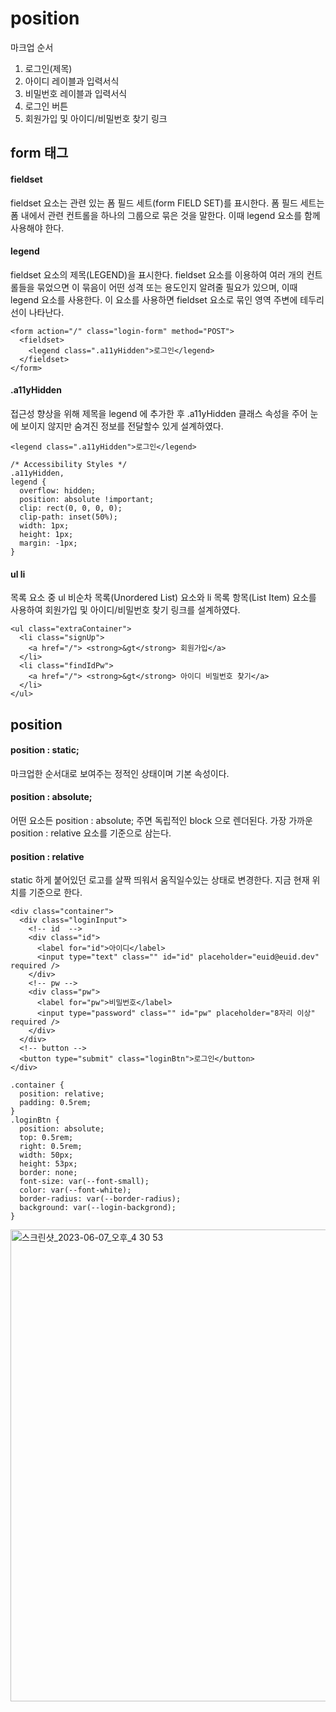 # position

마크업 순서
1. 로그인(제목)
2. 아이디 레이블과 입력서식
3. 비밀번호 레이블과 입력서식
4. 로그인 버튼
5. 회원가입 및 아이디/비밀번호 찾기 링크 


## form 태그 
#### fieldset
fieldset 요소는 관련 있는 폼 필드 세트(form FIELD SET)를 표시한다. 폼 필드 세트는 폼 내에서 관련 컨트롤을 하나의 그룹으로 묶은 것을 말한다. 이때 legend 요소를 함께 사용해야 한다.
#### legend
fieldset 요소의 제목(LEGEND)을 표시한다. fieldset 요소를 이용하여 여러 개의 컨트롤들을 묶었으면 이 묶음이 어떤 성격 또는 용도인지 알려줄 필요가 있으며, 이때 legend 요소를 사용한다.
이 요소를 사용하면 fieldset 요소로 묶인 영역 주변에 테두리 선이 나타난다.
```
<form action="/" class="login-form" method="POST">
  <fieldset>
    <legend class=".a11yHidden">로그인</legend>
  </fieldset>
</form>
```
#### .a11yHidden
접근성 향상을 위해 제목을 legend 에 추가한 후 .a11yHidden 클래스 속성을 주어 눈에 보이지 않지만 숨겨진 정보를 전달할수 있게 설계하였다. 
````
<legend class=".a11yHidden">로그인</legend>
````
````
/* Accessibility Styles */
.a11yHidden,
legend {
  overflow: hidden;
  position: absolute !important;
  clip: rect(0, 0, 0, 0);
  clip-path: inset(50%);
  width: 1px;
  height: 1px;
  margin: -1px;
}
````
#### ul li
목록 요소 중 
ul 비순차 목록(Unordered List) 요소와 li 목록 항목(List Item) 요소를 사용하여 회원가입 및 아이디/비밀번호 찾기 링크를 설계하였다.
````
<ul class="extraContainer">
  <li class="signUp">
    <a href="/"> <strong>&gt</strong> 회원가입</a>
  </li>
  <li class="findIdPw">
    <a href="/"> <strong>&gt</strong> 아이디 비밀번호 찾기</a>
  </li>
</ul>
````
## position
#### position : static;
마크업한 순서대로 보여주는 정적인 상태이며 기본 속성이다.
#### position : absolute;
어떤 요소든 position : absolute; 주면 독립적인 block 으로 렌더된다. 가장 가까운 position : relative 요소를 기준으로 삼는다.
#### position : relative
static 하게 붙어있던 로고를 살짝 띄워서 움직일수있는 상태로 변경한다. 지금 현재 위치를 기준으로 한다.
```
<div class="container">
  <div class="loginInput">
    <!-- id  -->
    <div class="id">
      <label for="id">아이디</label>
      <input type="text" class="" id="id" placeholder="euid@euid.dev" required />
    </div>
    <!-- pw -->
    <div class="pw">
      <label for="pw">비밀번호</label>
      <input type="password" class="" id="pw" placeholder="8자리 이상" required />
    </div>
  </div>
  <!-- button -->
  <button type="submit" class="loginBtn">로그인</button>
</div>
```
```
.container {
  position: relative;
  padding: 0.5rem;
}
.loginBtn {
  position: absolute;
  top: 0.5rem;
  right: 0.5rem;
  width: 50px;
  height: 53px;
  border: none;
  font-size: var(--font-small);
  color: var(--font-white);
  border-radius: var(--border-radius);
  background: var(--login-backgrond);
}
```


<img width="755" alt="스크린샷_2023-06-07_오후_4 30 53" src="https://github.com/jellyjoji/home-work/assets/74365275/5d3066ef-163f-4890-94a8-12c9e002ebd1">
